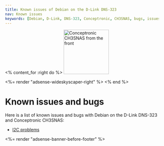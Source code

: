 ```yaml
---
title: Known issues of Debian on the D-Link DNS-323
nav: Known issues
keywords: [Debian, D-Link, DNS-323, Conceptronic, CH3SNAS, bugs, issues, defects]
---
```


<% content_for :right do %>
<img src = "../images/r_ch3snas_front.jpg" class="border" alt="Conceptronic CH3SNAS from the front" width="148" height="146" />

<%= render "adsense-wideskyscaper-right" %>
<% end %>

<h1>Known issues and bugs</h1>

Here is a list of known issues and bugs with Debian on the D-Link DNS-323
and Conceptronic CH3SNAS:

<ul>

<li><a href="http://bugs.debian.org/622325">I2C problems</a></li>

</ul>

<div class="bbf">
<%= render "adsense-banner-before-footer" %>
</div>

